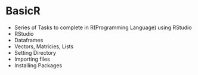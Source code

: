 # BasicR
* Series of Tasks to complete in R(Programming Language) using RStudio
* RStudio
* Dataframes
* Vectors, Matricies, Lists
* Setting Directory
* Importing files
* Installing Packages
